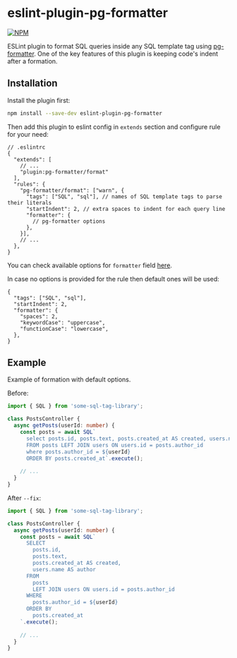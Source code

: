 # eslint-plugin-pg-formatter

[![NPM][npm-icon]][npm-url]

ESLint plugin to format SQL queries inside any SQL template tag using [pg-formatter](https://github.com/gajus/pg-formatter). One of the key features of this plugin is keeping code's indent after a formation.

## Installation
Install the plugin first:
```bash
npm install --save-dev eslint-plugin-pg-formatter
```

Then add this plugin to eslint config in `extends` section and configure rule for your need:
```json5
// .eslintrc
{
  "extends": [
    // ...
    "plugin:pg-formatter/format"
  ],
  "rules": {
    "pg-formatter/format": ["warn", {
      "tags": ["SQL", "sql"], // names of SQL template tags to parse their literals
      "startIndent": 2, // extra spaces to indent for each query line
      "formatter": { 
        // pg-formatter options
      },
    }],
    // ...
  },
}
```
You can check available options for `formatter` field [here](https://github.com/gajus/pg-formatter).

In case no options is provided for the rule then default ones will be used:
```json5
{
  "tags": ["SQL", "sql"],
  "startIndent": 2,
  "formatter": {
    "spaces": 2,
    "keywordCase": "uppercase",
    "functionCase": "lowercase",
  },
}
```

## Example

Example of formation with default options.

Before:
```typescript
import { SQL } from 'some-sql-tag-library';

class PostsController {
  async getPosts(userId: number) {
    const posts = await SQL`
      select posts.id, posts.text, posts.created_at AS created, users.name AS author 
      FROM posts LEFT JOIN users ON users.id = posts.author_id
      where posts.author_id = ${userId}
      ORDER BY posts.created_at`.execute();
    
    // ...
  }
}
```

After `--fix`:
```typescript
import { SQL } from 'some-sql-tag-library';

class PostsController {
  async getPosts(userId: number) {
    const posts = await SQL`
      SELECT
        posts.id,
        posts.text,
        posts.created_at AS created,
        users.name AS author
      FROM
        posts
        LEFT JOIN users ON users.id = posts.author_id
      WHERE
        posts.author_id = ${userId}
      ORDER BY
        posts.created_at
    `.execute();
    
    // ...
  }
}

```

[npm-url]: https://www.npmjs.com/package/eslint-plugin-pg-formatter
[npm-icon]: https://img.shields.io/npm/v/eslint-plugin-pg-formatter.svg?logo=npm&logoColor=fff&label=NPM+package&color=limegreen
